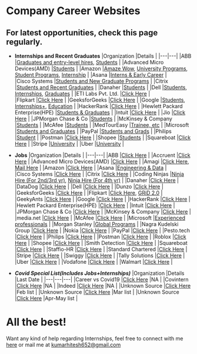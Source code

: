 # Company Career Websites

## For latest opportunities, check this page regularly.

- **Internships and Recent Graduates**
  |Organization   |Details   |
  |---|---|
  |ABB   |[Graduates and entry-level hires](https://global.abb/group/en/careers/opportunities/graduates-entry-level), [Students](https://global.abb/group/en/careers/opportunities/students)   |
  |Advanced Micro Devices(AMD)   |[Students](https://jobs.amd.com/go/Students/2567200/)   |
  |Amazon   |[Amaze Wow](https://www.amazewit.in/amazewow), [University Programs](https://www.amazonuniversity.jobs/), [Student Programs](https://www.amazon.jobs/en/business_categories/student-programs), [Internship](https://amazon.jobs/en/teams/internships-for-students)   |
  |Asana   |[Interns & Early Career](https://asana.com/jobs/university-recruiting)   |  
  |Cisco Systems   |[Students and New Graduate Programs](https://www.cisco.com/c/en/us/about/careers/working-at-cisco/students-and-new-graduate-programs.html)   |
  |Citrix   |[Students and Recent Graduates](https://www.citrix.com/careers/university-recruiting/)   |
  |Danaher   |[Students](https://www.danaheru.com)   |
  |Dell   |[Students](https://jobs.dell.com/students), [Internships](https://jobs.dell.com/internships), [Graduates](https://jobs.dell.com/graduates)   |
  |ETI Labs Pvt. Ltd.   |[Click Here](http://www.etilabs.com/summerintern2020/)   |  
  |Flipkart   |[Click Here](https://www.flipkartcareers.com/#!/)   |
  |GeeksforGeeks   |[Click Here](https://www.geeksforgeeks.org/internship/)   |
  |Google   |[Students](https://careers.google.com/students/), [Internships+](https://buildyourfuture.withgoogle.com/internships/), [Education](https://edu.google.com/students/index.html)   |
  |HackerRank   |[Click Here](https://www.hackerrank.com/careers)   |
  |Hewlett Packard Enterprise(HPE)   |[Students & Graduates](https://www.hpe.com/us/en/about/jobs/students.html)   |
  |Intuit   |[Click Here](https://www.intuit.com/careers/programs/students-and-grads/)   |
  |Jio   |[Click Here](https://careers.jio.com/frmStudentIntern.aspx)   |
  |JPMorgan Chase & Co   |[Students](https://careers.jpmorgan.com/us/en/students/programs)   |
  |McKinsey & Company   |[Students](https://www.mckinsey.com/careers/students)   |
  |McAfee   |[Students](http://careers.medtoureasy.com)   |
  |MedTourEasy   |[Trainee, etc](https://careers.mcafee.com/students)   |
  |Microsoft   |[Students and Graduates](https://careers.microsoft.com/students/us/en)   |
  |PayPal   |[Students and Grads](https://www.paypal.com/ca/webapps/mpp/jobs/students-and-grads)   |
  |Philips   |[Student](https://www.careers.philips.com/student/in/en)   |
  |Postman   |[Click Here](https://www.postman.com/careers/)   |
  |Shopee   |[Students](https://careers.shopee.sg/students/)   |
  |Squareboat   |[Click Here](https://squareboat.com/careers/)   |
  |Stripe   |[University](https://stripe.com/en-in/jobs/university)   |
  |Uber   |[University](https://www.uber.com/in/en/careers/teams/university/)   |
  
- **Jobs**
  |Organization   |Details   |
  |---|---|
  |ABB   |[Click Here](https://jobs.abb.com/jobsearch/index.html)   |
  |Accruent   |[Click Here](https://www.accruent.com/about-us/careers/job-listing)   |
  |Advanced Micro Devices(AMD)   |[Click Here](https://jobs.amd.com)   |
  |Amagi   |[Click Here](https://www.amagi.com/about/careers/), [Mail Here](mailto:careers@amagi.com)   |
  |Amazon   |[Click Here](https://www.amazon.jobs/en/)   |
  |Asana   |[Engineering & Data](https://asana.com/jobs/engineering)   |  
  |Cisco Systems   |[Click Here](https://jobs.cisco.com)   |
  |Citrix   |[Click Here](https://jobs.citrix.com/c/engineering-jobs)   |
  |Coding Ninjas   |[Ninja Hire (For 2nd/3rd yr)](https://www.codingninjas.com/events/ninja-hire-2nd-3rd-year), [Ninja Hire (For 4th yr)](https://www.codingninjas.com/events/ninja-hire-4th-year)   |
  |Danaher   |[Click Here](https://jobs.danaher.com/global/en)   |
  |DataDog   |[Click Here](https://www.datadoghq.com/careers/)   |
  |Dell   |[Click Here](https://jobs.dell.com)   |
  |Dunzo   |[Click Here](https://www.dunzo.com/careers)   |
  |GeeksforGeeks   |[Click Here](https://www.geeksforgeeks.org/careers/#fulltime)   |
  |Flipkart   |[Click Here](https://www.flipkartcareers.com/#!/joblist), [GRiD 2.0](https://dare2compete.com/f/flipkart-grid-20-flipkart-6690)   |
  |GeekyAnts   |[Click Here](https://geekyants.com/current-openings)   |
  |Google   |[Click Here](https://careers.google.com/jobs/)   |
  |HackerRank   |[Click Here](https://www.hackerrank.com/careers)   |
  |Hewlett Packard Enterprise(HPE)   |[Click Here](https://careers.hpe.com)   |
  |Intuit   |[Click Here](https://jobs.intuit.com/search-jobs)   |
  |JPMorgan Chase & Co   |[Click Here](https://careers.jpmorgan.com/us/en/professionals)   |
  |McKinsey & Company   |[Click Here](https://www.mckinsey.com/careers/experienced-professionals)   |
  |media.net   |[Click Here](https://careers.media.net)   |
  |McAfee   |[Click Here](https://careers.mcafee.com)   |
  |Microsoft   |[Experienced professionals](https://careers.microsoft.com/professionals/us/en/)   |
  |Morgan Stanley   |[Global Programs](https://morganstanley.tal.net/vx/lang-en-GB/mobile-0/brand-2/xf-62d6f3f5926d/candidate/jobboard/vacancy/1/adv/)   |
  |Nagra Kudelski Group   |[Click Here](https://careers.nagra.com)   |
  |Nokia   |[Click Here](https://aluperf.referrals.selectminds.com/jobs/search/25391547)   |
  |PayPal   |[Click Here](https://www.paypal.com/in/webapps/mpp/jobs)   |
  |Pesto.tech   |[Click Here](https://airtable.com/shr7wH2LRQhOLyZ2Y)   |
  |Philips   |[Click Here](https://www.careers.philips.com/in/en)   |
  |Postman   |[Click Here](https://www.postman.com/careers/)   |
  |Roblox   |[Click Here](https://corp.roblox.com/careers/)   |
  |Shopee   |[Click Here](https://careers.shopee.sg/jobs/)   |
  |Smith Detection   |[Click Here](https://smithsdetectionjobs.net/en/job-search/job-search/)   |
  |Squareboat   |[Click Here](https://squareboat.com/careers/)   |
  |Staffio-HR   |[Click Here](https://careers.staffiohr.com/)   |
  |Standard Chartered   |[Click Here](https://scb.taleo.net/careersection/ex/default.ftl)   |
  |Stripe   |[Click Here](https://stripe.com/en-in/jobs)   |
  |Swiggy   |[Click Here](https://careers.swiggy.com/)   |
  |Tally Solutions   |[Click Here](https://tallysolutions.com/careers/)   |
  |Uber   |[Click Here](https://www.uber.com/in/en/careers/)   |
  |Vodafone   |[Click Here](https://careers.vodafone.com)   |
  |Walmart   |[Click Here](https://walmart.cluster3.openings.co/#!/)   |
  
- ***Covid Special List(Includes Jobs+Internships)***
  |Organization   |Details   |Last Date   |
  |---|---|---|
  |Career vs Covid19   |[Click Here](https://www.careervscovid19.com/)   |NA   |
  |Covintern   |[Click Here](https://covintern.com/jobs/)   |NA   |
  |Indeed   |[Click Here](https://www.indeed.com/career-advice/finding-a-job/companies-hiring-now)   |NA   |
  |Unknown Source   |[Click Here](https://docs.google.com/spreadsheets/u/1/d/1M-8J7z605dcPhUjYfyiKVxuci0e4AWsDLo_tvs19C5M/htmlview)   |Feb list   |
  |Unknown Source   |[Click Here](https://docs.google.com/spreadsheets/d/1R9IR8Z3-gU8uf76HOvVvh44R-UeQAxzmDe03E_vwRfs/edit#gid=388136490)   |Mar list   |
  |Unknown Source   |[Click Here](https://docs.google.com/spreadsheets/d/1xwjaQ-Bjf9G6FZlfmiNTf4S1FjI0wu85HWmjKPwlLME/edit#gid=564244326)   |Apr-May list   |
    
# All the best!

Want any kind of help regarding Internships, feel free to connect with me [here](https://www.linkedin.com/in/heroichitesh/) or mail me at kumarhitesh652@gmail.com

